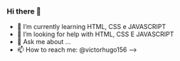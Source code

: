 ### Hi there 👋

- 🌱 I’m currently learning HTML, CSS e JAVASCRIPT
- 🤔 I’m looking for help with HTML, CSS E JAVASCRIPT
- 💬 Ask me about ...
- 📫 How to reach me: @victorhugo156
-->
